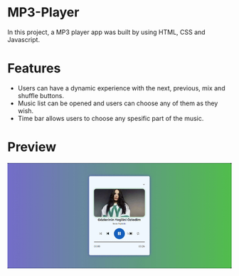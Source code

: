 # MP3-Player

In this project, a MP3 player app was built by using HTML, CSS and Javascript.

# Features

- Users can have a dynamic experience with the next, previous, mix and shuffle buttons.
- Music list can be opened and users can choose any of them as they wish.
- Time bar allows users to choose any spesific part of the music.

# Preview

![](./assets/screen-gif.gif)
